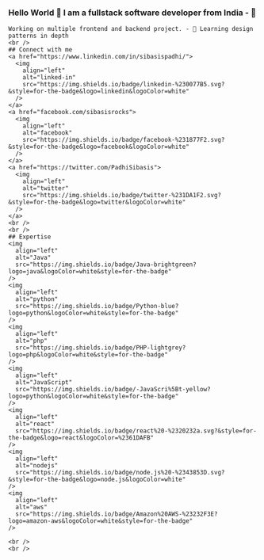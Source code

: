 ### Hello World 👋 I am a fullstack software developer from India - 🔭
    Working on multiple frontend and backend project. - 🌱 Learning design
    patterns in depth
    <br />
    ## Connect with me
    <a href="https://www.linkedin.com/in/sibasispadhi/">
      <img
        align="left"
        alt="linked-in"
        src="https://img.shields.io/badge/linkedin-%230077B5.svg?&style=for-the-badge&logo=linkedin&logoColor=white"
      />
    </a>
    <a href="facebook.com/sibasisrocks">
      <img
        align="left"
        alt="facebook"
        src="https://img.shields.io/badge/facebook-%231877F2.svg?&style=for-the-badge&logo=facebook&logoColor=white"
      />
    </a>
    <a href="https://twitter.com/PadhiSibasis">
      <img
        align="left"
        alt="twitter"
        src="https://img.shields.io/badge/twitter-%231DA1F2.svg?&style=for-the-badge&logo=twitter&logoColor=white"
      />
    </a>
    <br />
    <br />
    ## Expertise
    <img
      align="left"
      alt="Java"
      src="https://img.shields.io/badge/Java-brightgreen?logo=java&logoColor=white&style=for-the-badge"
    />
    <img
      align="left"
      alt="python"
      src="https://img.shields.io/badge/Python-blue?logo=python&logoColor=white&style=for-the-badge"
    />
    <img
      align="left"
      alt="php"
      src="https://img.shields.io/badge/PHP-lightgrey?logo=php&logoColor=white&style=for-the-badge"
    />
    <img
      align="left"
      alt="JavaScript"
      src="https://img.shields.io/badge/-JavaScri%5Bt-yellow?logo=python&logoColor=white&style=for-the-badge"
    />
    <img
      align="left"
      alt="react"
      src="https://img.shields.io/badge/react%20-%2320232a.svg?&style=for-the-badge&logo=react&logoColor=%2361DAFB"
    />
    <img
      align="left"
      alt="nodejs"
      src="https://img.shields.io/badge/node.js%20-%2343853D.svg?&style=for-the-badge&logo=node.js&logoColor=white"
    />
    <img
      align="left"
      alt="aws"
      src="https://img.shields.io/badge/Amazon%20AWS-%23232F3E?logo=amazon-aws&logoColor=white&style=for-the-badge"
    />

    <br />
    <br />
